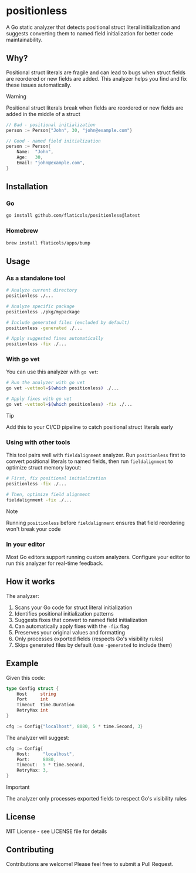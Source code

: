 # positionless

A Go static analyzer that detects positional struct literal initialization and suggests converting them to named field initialization for better code maintainability.

## Why?

Positional struct literals are fragile and can lead to bugs when struct fields are reordered or new fields are added. This analyzer helps you find and fix these issues automatically.

> [!WARNING]
> Positional struct literals break when fields are reordered or new fields are added in the middle of a struct

```go
// Bad - positional initialization
person := Person{"John", 30, "john@example.com"}

// Good - named field initialization
person := Person{
    Name:  "John",
    Age:   30,
    Email: "john@example.com",
}
```

## Installation

### Go

```bash
go install github.com/flaticols/positionless@latest
```

### Homebrew

```bash
brew install flaticols/apps/bump
```

## Usage

### As a standalone tool

```bash
# Analyze current directory
positionless ./...

# Analyze specific package
positionless ./pkg/mypackage

# Include generated files (excluded by default)
positionless -generated ./...

# Apply suggested fixes automatically
positionless -fix ./...
```

### With go vet

You can use this analyzer with `go vet`:

```bash
# Run the analyzer with go vet
go vet -vettool=$(which positionless) ./...

# Apply fixes with go vet
go vet -vettool=$(which positionless) -fix ./...
```

> [!TIP]
> Add this to your CI/CD pipeline to catch positional struct literals early

### Using with other tools

This tool pairs well with `fieldalignment` analyzer. Run `positionless` first to convert positional literals to named fields, then run `fieldalignment` to optimize struct memory layout:

```bash
# First, fix positional initialization
positionless -fix ./...

# Then, optimize field alignment
fieldalignment -fix ./...
```

> [!NOTE]
> Running `positionless` before `fieldalignment` ensures that field reordering won't break your code

### In your editor

Most Go editors support running custom analyzers. Configure your editor to run this analyzer for real-time feedback.

## How it works

The analyzer:

1. Scans your Go code for struct literal initialization
2. Identifies positional initialization patterns
3. Suggests fixes that convert to named field initialization
4. Can automatically apply fixes with the `-fix` flag
5. Preserves your original values and formatting
6. Only processes exported fields (respects Go's visibility rules)
7. Skips generated files by default (use `-generated` to include them)

## Example

Given this code:

```go
type Config struct {
    Host     string
    Port     int
    Timeout  time.Duration
    RetryMax int
}

cfg := Config{"localhost", 8080, 5 * time.Second, 3}
```

The analyzer will suggest:

```go
cfg := Config{
    Host:     "localhost",
    Port:     8080,
    Timeout:  5 * time.Second,
    RetryMax: 3,
}
```

> [!IMPORTANT]
> The analyzer only processes exported fields to respect Go's visibility rules

## License

MIT License - see LICENSE file for details

## Contributing

Contributions are welcome! Please feel free to submit a Pull Request.
